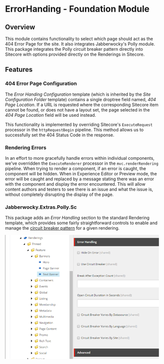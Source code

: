# ErrorHanding - Foundation Module

## Overview

This module contains functionality to select which page should act as the 404 Error Page for the site.  It also integrates Jabberwocky's Polly module.  This package integrates the Polly circuit breaker pattern directly into Sitecore with options provided directly on the Renderings in Sitecore.

## Features

### 404 Error Page Configuration

The *Error Handing Configuration* template (which is inherited by the *Site Configuration Folder* template) contains a single droptree field named, *404 Page Location*.  If a URL is requested where the corresponding Sitecore item cannot be found, or does not have a layout set, the page selected in the *404 Page Location* field will be used instead.

This functionality is implemented by overriding Sitecore's `ExecuteRequest` processor in the `httpRequestBegin` pipeline.  This method allows us to successfully set the 404 Status Code in the response.

### Rendering Errors

In an effort to more gracefully handle errors within individual components, we've overridden the `ExecuteRenderer` processor in the `mvc.renderRendering` pipeline.  When trying to render a component, if an error is caught, the component will be hidden.  When in Experience Editor or Preview mode, the error will be caught and replaced by a message stating there was an error with the component and display the error encountered.  This will allow content authors and testers to see there is an issue and what the issue is, without completely disrupting the display of the page.

### Jabberwocky.Extras.Polly.Sc

This package adds an *Error Handling* section to the standard Rendering template, which provides some fairly straightforward controls to enable and manage the [circuit breaker pattern](https://martinfowler.com/bliki/CircuitBreaker.html) for a given rendering.

![Error Handling Section on Rendering](./doc/error_handling_section.png)
